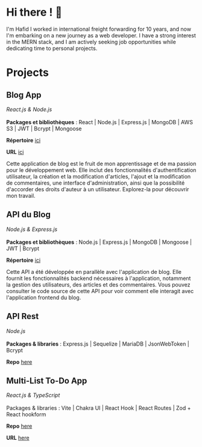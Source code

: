 # Hi there ! 👋

I'm Hafid I worked in international freight forwarding for 10 years, and now I'm embarking on a new journey as a web developer. I have a strong interest in the MERN stack, and I am actively seeking job opportunities while dedicating time to personal projects.

# Projects

## Blog App
*React.js & Node.js*\
\
**Packages et bibliothèques** : React | Node.js | Express.js | MongoDB | AWS S3 | JWT | Bcrypt | Mongoose

**Répertoire** [ici](https://github.com/Mangemort60/mern-blog)

**URL** [ici](lien-vers-votre-application)

Cette application de blog est le fruit de mon apprentissage et de ma passion pour le développement web. Elle inclut des fonctionnalités d'authentification utilisateur, la création et la modification d'articles, l'ajout et la modification de commentaires, une interface d'administration, ainsi que la possibilité d'accorder des droits d'auteur à un utilisateur. Explorez-la pour découvrir mon travail.

## API du Blog
*Node.js & Express.js*\
\
**Packages et bibliothèques** : Node.js | Express.js | MongoDB | Mongoose | JWT | Bcrypt

**Répertoire** [ici](https://github.com/Mangemort60/blog-api)

Cette API a été développée en parallèle avec l'application de blog. Elle fournit les fonctionnalités backend nécessaires à l'application, notamment la gestion des utilisateurs, des articles et des commentaires. Vous pouvez consulter le code source de cette API pour voir comment elle interagit avec l'application frontend du blog.

## API Rest  
*Node.js*\
\
**Packages & libraries** :             Express.js | Sequelize | MariaDB | JsonWebToken | Bcrypt

**Repo** [here](https://github.com/Mangemort60/API-RESTFull-ToDoList)

## Multi-List To-Do App  
*React.js & TypeScript*\
\
Packages & libraries : Vite | Chakra UI | React Hook | React Routes | Zod + React hookform 

**Repo** [here](https://github.com/Mangemort60/TodoList-react-app)

**URL** [here](https://todo-react-app-otacon.netlify.app/login)
